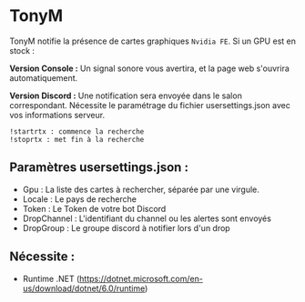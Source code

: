 # TonyM
TonyM notifie la présence de cartes graphiques `Nvidia FE`. Si un GPU est en stock : 

**Version Console :** Un signal sonore vous avertira, et la page web s'ouvrira automatiquement.

**Version Discord :** Une notification sera envoyée dans le salon correspondant. Nécessite le paramétrage du fichier usersettings.json avec vos informations serveur.
```
!startrtx : commence la recherche
!stoprtx : met fin à la recherche
```

## Paramètres usersettings.json :
- Gpu : La liste des cartes à rechercher, séparée par une virgule.
- Locale : Le pays de recherche
- Token : Le Token de votre bot Discord
- DropChannel : L'identifiant du channel ou les alertes sont envoyés
- DropGroup : Le groupe discord à notifier lors d'un drop

## Nécessite :
 * Runtime .NET (https://dotnet.microsoft.com/en-us/download/dotnet/6.0/runtime)


